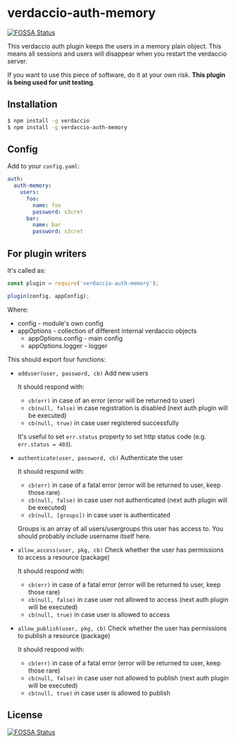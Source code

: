 # verdaccio-auth-memory
[![FOSSA Status](https://app.fossa.io/api/projects/git%2Bgithub.com%2Fverdaccio%2Fverdaccio-auth-memory.svg?type=shield)](https://app.fossa.io/projects/git%2Bgithub.com%2Fverdaccio%2Fverdaccio-auth-memory?ref=badge_shield)


This verdaccio auth plugin keeps the users in a memory plain object.
This means all sessions and users will disappear when you restart the verdaccio server.

If you want to use this piece of software, do it at your own risk. **This plugin is being used for unit testing**.

## Installation

```sh
$ npm install -g verdaccio
$ npm install -g verdaccio-auth-memory
```

## Config

Add to your `config.yaml`:

```yaml
auth:
  auth-memory:
    users:
      foo:
        name: foo
        password: s3cret
      bar:
        name: bar
        password: s3cret
```

## For plugin writers

It's called as:

```js
const plugin = require('verdaccio-auth-memory');

plugin(config, appConfig);
```

Where:

 - config - module's own config
 - appOptions - collection of different internal verdaccio objects
   - appOptions.config - main config
   - appOptions.logger - logger

This should export four functions:

 - `adduser(user, password, cb)` Add new users

   It should respond with:
    - `cb(err)` in case of an error (error will be returned to user)
    - `cb(null, false)` in case registration is disabled (next auth plugin will be executed)
    - `cb(null, true)` in case user registered successfully

   It's useful to set `err.status` property to set http status code (e.g. `err.status = 403`).

 - `authenticate(user, password, cb)` Authenticate the user

   It should respond with:
    - `cb(err)` in case of a fatal error (error will be returned to user, keep those rare)
    - `cb(null, false)` in case user not authenticated (next auth plugin will be executed)
    - `cb(null, [groups])` in case user is authenticated

   Groups is an array of all users/usergroups this user has access to. You should probably include username itself here.

 - `allow_access(user, pkg, cb)` Check whether the user has permissions to access a resource (package)

   It should respond with:
    - `cb(err)` in case of a fatal error (error will be returned to user, keep those rare)
    - `cb(null, false)` in case user not allowed to access (next auth plugin will be executed)
    - `cb(null, true)` in case user is allowed to access

 - `allow_publish(user, pkg, cb)` Check whether the user has permissions to publish a resource (package)

   It should respond with:
    - `cb(err)` in case of a fatal error (error will be returned to user, keep those rare)
    - `cb(null, false)` in case user not allowed to publish (next auth plugin will be executed)
    - `cb(null, true)` in case user is allowed to publish



## License
[![FOSSA Status](https://app.fossa.io/api/projects/git%2Bgithub.com%2Fverdaccio%2Fverdaccio-auth-memory.svg?type=large)](https://app.fossa.io/projects/git%2Bgithub.com%2Fverdaccio%2Fverdaccio-auth-memory?ref=badge_large)